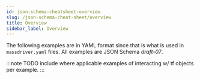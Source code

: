 ```yaml
---
id: json-schema-cheatsheet-overview
slug: /json-schema-cheat-sheet/overview
title: Overview
sidebar_label: Overview
---
```



The following examples are in YAML format since that is what is used in `massdriver.yaml` files. All examples are JSON Schema _draft-07_.

:::note
TODO include where applicable examples of interacting w/ tf objects per example.
:::
